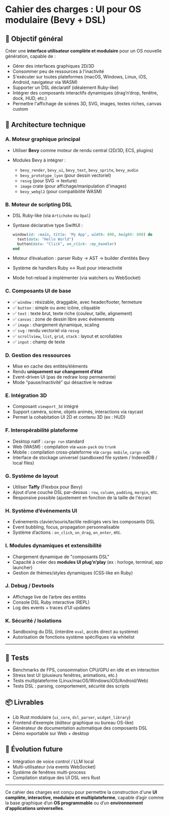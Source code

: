 # Cahier des charges : UI pour OS modulaire (Bevy + DSL)

## 🎯 Objectif général

Créer une **interface utilisateur complète et modulaire** pour un OS nouvelle génération, capable de :

* Gérer des interfaces graphiques 2D/3D
* Consommer peu de ressources à l'inactivité
* S'exécuter sur toutes plateformes (macOS, Windows, Linux, iOS, Android, navigateur via WASM)
* Supporter un DSL déclaratif (idéalement Ruby-like)
* Intégrer des composants interactifs dynamiques (drag’n’drop, fenêtre, dock, HUD, etc.)
* Permettre l'affichage de scènes 3D, SVG, images, textes riches, canvas custom

## 🧱 Architecture technique

### A. Moteur graphique principal

* Utiliser **Bevy** comme moteur de rendu central (2D/3D, ECS, plugins)
* Modules Bevy à intégrer :

  * `bevy_render`, `bevy_ui`, `bevy_text`, `bevy_sprite`, `bevy_audio`
  * `bevy_prototype_lyon` (pour dessin vectoriel)
  * `resvg` (pour SVG → texture)
  * `image` crate (pour affichage/manipulation d'images)
  * `bevy_webgl2` (pour compatibilité WASM)

### B. Moteur de scripting DSL

* DSL Ruby-like (via `Artichoke` ou `Opal`)
* Syntaxe déclarative type SwiftUI :

  ```ruby
  window(id: :main, title: 'My App', width: 800, height: 600) do
    text(data: "Hello World")
    button(data: "Click", on_click: :my_handler)
  end
  ```
* Moteur d’évaluation : parser Ruby → AST → builder d’entités Bevy
* Système de handlers Ruby <-> Rust pour interactivité
* Mode hot-reload à implémenter (via watchers ou WebSocket)

### C. Composants UI de base

* ✅ `window` : résizable, draggable, avec header/footer, fermeture
* ✅ `button` : simple ou avec icône, cliquable
* ✅ `text` : texte brut, texte riche (couleur, taille, alignement)
* ✅ `canvas` : zone de dessin libre avec événements
* ✅ `image` : chargement dynamique, scaling
* ✅ `svg` : rendu vectoriel via `resvg`
* ✅ `scrollview`, `list`, `grid`, `stack` : layout et scrollables
* ✅ `input` : champ de texte

### D. Gestion des ressources

* Mise en cache des entités/éléments
* Rendu **uniquement sur changement d’état**
* Event-driven UI (pas de redraw loop permanente)
* Mode “pause/inactivité” qui désactive le redraw

### E. Intégration 3D

* Composant `viewport_3d` intégré
* Support caméra, scène, objets animés, interactions via raycast
* Permet la cohabitation UI 2D et contenu 3D (ex : HUD)

### F. Interopérabilité plateforme

* Desktop natif : `cargo run` standard
* Web (WASM) : compilation via `wasm-pack` ou `trunk`
* Mobile : compilation cross-plateforme via `cargo mobile`, `cargo-ndk`
* Interface de stockage universel (sandboxed file system / IndexedDB / local files)

### G. Système de layout

* Utiliser **Taffy** (Flexbox pour Bevy)
* Ajout d’une couche DSL par-dessus : `row`, `column`, `padding`, `margin`, etc.
* Responsive possible (ajustement en fonction de la taille de l'écran)

### H. Système d’événements UI

* Événements clavier/souris/tactile redirigés vers les composants DSL
* Event bubbling, focus, propagation personnalisable
* Système d’actions : `on_click`, `on_drag`, `on_enter`, etc.

### I. Modules dynamiques et extensibilité

* Chargement dynamique de "composants DSL"
* Capacité à créer des **modules UI plug’n’play** (ex : horloge, terminal, app launcher)
* Gestion de thèmes/styles dynamiques (CSS-like en Ruby)

### J. Debug / Devtools

* Affichage live de l’arbre des entités
* Console DSL Ruby interactive (REPL)
* Log des events + traces d’UI updates

### K. Sécurité / Isolations

* Sandboxing du DSL (interdire `eval`, accès direct au système)
* Autorisation de fonctions système spécifiques via whitelist

---

## 🧪 Tests

* Benchmarks de FPS, consommation CPU/GPU en idle et en interaction
* Stress test UI (plusieurs fenêtres, animations, etc.)
* Tests multiplateforme (Linux/macOS/Windows/iOS/Android/Web)
* Tests DSL : parsing, comportement, sécurité des scripts

## 📦 Livrables

* Lib Rust modulaire (`ui_core`, `dsl_parser`, `widget_library`)
* Frontend d’exemple (éditeur graphique ou bureau OS-like)
* Générateur de documentation automatique des composants DSL
* Démo exportable sur Web + desktop

## 📌 Évolution future

* Intégration de voice control / LLM local
* Multi-utilisateur (via events WebSocket)
* Système de fenêtres multi-process
* Compilation statique des UI DSL vers Rust

---

Ce cahier des charges est conçu pour permettre la construction d'une **UI complète, interactive, modulaire et multiplateforme**, capable d’agir comme la base graphique d’un **OS programmable** ou d’un **environnement d’applications universelles**.
